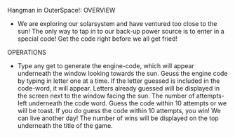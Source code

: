 Hangman in OuterSpace!:
OVERVIEW
- We are exploring our solarsystem and have ventured too close to the sun! The only way to tap in to our back-up power source is to enter in a special code! Get the code right before we all get fried!

OPERATIONS
- Type any get to generate the engine-code, which will appear underneath the window looking towards the sun. Geuss the engine code by typing in letter one at a time. If the letter guessed is included in the code-word, it will appear. Letters already guessed will be displayed in the screen next to the window facing the sun. The number of attempts-left underneath the code word. Guess the code within 10 attempts or we will be toast. If you do guess the code within 10 attempts, you win! We can live another day! The number of wins will be displayed on the top underneath the title of the game.